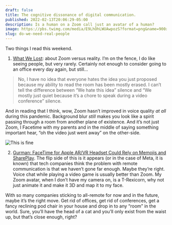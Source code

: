 ```yaml
---
draft: false
title: The cognitive dissonance of digital communication.
published: 2022-02-13T20:06:29-05:00
description: Is a human on a Zoom call just an avatar of a human?
image: https://pbs.twimg.com/media/E9LhOhLWUAwpozS?format=png&name=900x900
slug: do-we-need-real-people
---
```

Two things I read this weekend.

1. [What We Lost][1]: about Zoom versus reality. I’m on the fence, I do like seeing people, but very rarely. Certainly not enough to consider going to an office every day again, but still…
> No, I have no idea that everyone hates the idea you just proposed because my ability to read the room has been mostly erased. I can’t tell the difference between “We hate this idea” silence and “We mostly just quiet because it’s a chore to speak during a video conference” silence.

And in reading that I think, wow, Zoom hasn’t improved in voice quality _at all_ during this pandemic. Background blur _still_ makes you look like a spirit passing through a room from another plane of existence. And it’s not just Zoom, I Facetime with my parents and in the middle of saying something important hear, “oh the video just went away” on the other-side.

![This is fine][image-1]

2. [Gurman: FaceTime for Apple AR/VR Headset Could Rely on Memojis and SharePlay][2]. The flip side of this is it appears (or in the case of Meta, it is known) that tech companies think the problem with remote communication is that we haven’t gone far enough. Maybe they’re right. Voice chat while playing a video game is usually better than Zoom. My Zoom avatar, when I don’t have my camera on, is a T-Rexicorn, why not just animate it and make it 3D and map it to my face.

With so many companies sticking to all-remote for now and in the future, maybe it’s the right move. Get rid of offices, get rid of conferences, get a fancy reclining pod chair in your house and drop in to any “room” in the world. Sure, you’ll have the head of a cat and you’ll only exist from the waist up, but that’s close enough, right?


[1]:	https://randsinrepose.com/archives/what-we-lost/
[2]:	https://www.macrumors.com/2022/02/13/headset-facetime-could-use-memojis-and-shareplay/

[image-1]:	https://pbs.twimg.com/media/E9LhOhLWUAwpozS?format=png&name=900x900